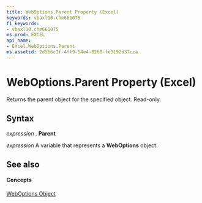 ```yaml
---
title: WebOptions.Parent Property (Excel)
keywords: vbaxl10.chm661075
f1_keywords:
- vbaxl10.chm661075
ms.prod: EXCEL
api_name:
- Excel.WebOptions.Parent
ms.assetid: 2d566c1f-4ff9-54e4-8260-fe3192d37cca
---
```



# WebOptions.Parent Property (Excel)

Returns the parent object for the specified object. Read-only.


## Syntax

 _expression_ . **Parent**

 _expression_ A variable that represents a **WebOptions** object.


## See also


#### Concepts


[WebOptions Object](weboptions-object-excel.md)

